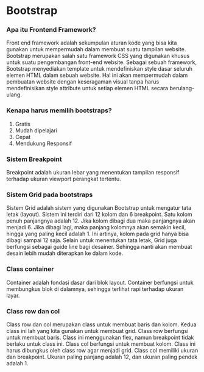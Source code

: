 # Bootstrap

### Apa itu Frontend Framework?

Front end framework adalah sekumpulan aturan kode yang bisa kita gunakan untuk mempermudah dalam membuat suatu tampilan website. Bootstrap merupakan salah satu framework CSS yang digunakan khusus untuk suatu pengembangan front-end website. Sebagai sebuah framework, Bootstrap menyediakan template untuk mendefiniskan style dasar seluruh elemen HTML dalam sebuah website. Hal ini akan mempermudah dalam pembuatan website dengan keseragaman visual tanpa harus mendefinisikan style attribute untuk setiap elemen HTML secara berulang-ulang.

### Kenapa harus memilih bootstraps?

1. Gratis
2. Mudah dipelajari
3. Cepat
4. Mendukung Responsif

### Sistem Breakpoint

Breakpoint adalah ukuran lebar yang menentukan tampilan responsif terhadap ukuran viewport perangkat tertentu.

### Sistem Grid pada bootstraps

Sistem Grid adalah sistem yang digunakan Bootstrap untuk mengatur tata letak (layout). Sistem ini terdiri dari 12 kolom dan 6 breakpoint. Satu kolom penuh panjangnya adalah 12. Jika kolom dibagi dua maka panjangnya akan menjadi 6. Jika dibagi lagi, maka panjang kolomnya akan semakin kecil, hingga yang paling kecil adalah 1. Ini artinya, kolom pada grid hanya bisa dibagi sampai 12 saja. Selain untuk menentukan tata letak, Grid juga berfungsi sebagai guide line bagi desainer. Sehingga nanti akan membuat desain lebih mudah diterapkan ke dalam kode.

### Class container

Container adalah fondasi dasar dari blok layout. Container berfungsi untuk membungkus blok di dalamnya, sehingga terlihat rapi terhadap ukuran layar.

### Class row dan col

Class row dan col merupakan class untuk membuat baris dan kolom. Kedua class ini lah yang kita gunakan untuk membuat grid. Class row berfungsi untuk membuat baris. Class ini menggunakan flex, namun breakpoint tidak berlaku untuk class ini.
Class col berfungsi untuk membuat kolom. Class ini harus dibungkus oleh class row agar menjadi grid. Class col memiliki ukuran dan breakpoint. Ukuran paling panjang adalah 12, dan ukuran paling pendek adalah 1.
